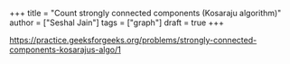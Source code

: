 +++
title = "Count strongly connected components (Kosaraju algorithm)"
author = ["Seshal Jain"]
tags = ["graph"]
draft = true
+++

<https://practice.geeksforgeeks.org/problems/strongly-connected-components-kosarajus-algo/1>
